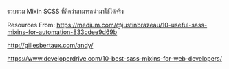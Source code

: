 รวบรวม Mixin SCSS ที่คิดว่าสามารถนำมาใช้ได้จริง

Resources From:
https://medium.com/@justinbrazeau/10-useful-sass-mixins-for-automation-833cdee9d69b

http://gillesbertaux.com/andy/

https://www.developerdrive.com/10-best-sass-mixins-for-web-developers/

